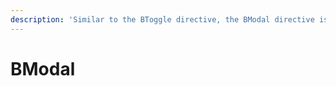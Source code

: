 ```yaml
---
description: 'Similar to the BToggle directive, the BModal directive is used to trigger the state of a modal through directive'
---
```


# BModal

<PageHeader base="githubDirectivesDirectory" />
